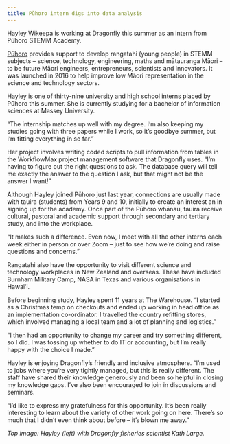 ```yaml
---
title: Pūhoro intern digs into data analysis
---
```


Hayley Wikeepa is working at Dragonfly this summer as an intern from Pūhoro STEMM Academy.

<!--more-->

[Pūhoro](https://www.puhoro.org.nz/) provides support to develop rangatahi (young people) in STEMM subjects – science, technology, engineering, maths and mātauranga Māori – to be future Māori engineers, entrepreneurs, scientists and innovators. It was launched in 2016 to help improve low Māori representation in the science and technology sectors.

Hayley is one of thirty-nine university and high school interns placed by Pūhoro this summer. She is currently studying for a bachelor of information sciences at Massey University.

“The internship matches up well with my degree. I’m also keeping my studies going with three papers while I work, so it’s goodbye summer, but I’m fitting everything in so far.”

Her project involves writing coded scripts to pull information from tables in the WorkflowMax project management software that Dragonfly uses. “I’m having to figure out the right questions to ask. The database query will tell me exactly the answer to the question I ask, but that might not be the answer I want!”

Although Hayley joined Pūhoro just last year, connections are usually made with tauira (students) from Years 9 and 10, initially to create an interest an in signing up for the academy. Once part of the Pūhoro whānau, tauira receive cultural, pastoral and academic support through secondary and tertiary study, and into the workplace. 

“It makes such a difference. Even now, I meet with all the other interns each week either in person or over Zoom – just to see how we’re doing and raise questions and concerns.”

Rangatahi also have the opportunity to visit different science and technology workplaces in New Zealand and overseas. These have included Burnham Military Camp, NASA in Texas and various organisations in Hawaiʻi.

Before beginning study, Hayley spent 11 years at The Warehouse. “I started as a Christmas temp on checkouts and ended up working in head office as an implementation co-ordinator. I travelled the country refitting stores, which involved managing a local team and a lot of planning and logistics.”

“I then had an opportunity to change my career and try something different, so I did. I was tossing up whether to do IT or accounting, but I’m really happy with the choice I made.”

Hayley is enjoying Dragonfly’s friendly and inclusive atmosphere. “I’m used to jobs where you’re very tightly managed, but this is really different. The staff have shared their knowledge generously and been so helpful in closing my knowledge gaps. I’ve also been encouraged to join in discussions and seminars.

“I’d like to express my gratefulness for this opportunity. It’s been really interesting to learn about the variety of other work going on here. There’s so much that I didn’t even think about before – it’s blown me away.”

*Top image: Hayley (left) with Dragonfly fisheries scientist Kath Large.*
